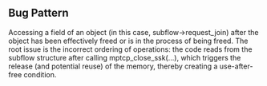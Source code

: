 ## Bug Pattern

Accessing a field of an object (in this case, subflow->request_join) after the object has been effectively freed or is in the process of being freed. The root issue is the incorrect ordering of operations: the code reads from the subflow structure after calling mptcp_close_ssk(…), which triggers the release (and potential reuse) of the memory, thereby creating a use-after-free condition.